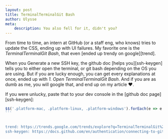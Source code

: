 ```yaml
---
layout: post
title: TerminalTerminalGit Bash
author: Ulysse
meta:
	description: You also fell for it, didn't you?
---
```


From time to time, an intern at GitHub (or a staff eng, who knows) tries
to update the CSS, ending up with UI failures. My favorite one is the
_TerminalTerminalGit Bash_, that even [ended up trendy on google][trend].

When you Generate a new SSH key, the github doc [helps you][ssh-keygen]
tells you to either open the terminal, or git bash depending on the OS
you are using. But if you are lucky enough, you can get every explanations
at once, ended up with _1. Open TerminalTerminalGit Bash_. And if you are
as dumb as me, you will google that, and end up on my article ❤.

If you were unlucky, paste that to your dev console in the [github doc page][ssh-keygen]:

```js
$$('.platform-mac, .platform-linux, .platform-windows').forEach(e => e.style = '')
```️


trend: https://trends.google.com/trends/explore?q=TerminalTerminalGit%20Bash
ssh-keygen: https://docs.github.com/en/authentication/connecting-to-github-with-ssh/generating-a-new-ssh-key-and-adding-it-to-the-ssh-agent?platform=linux#generating-a-new-ssh-key
